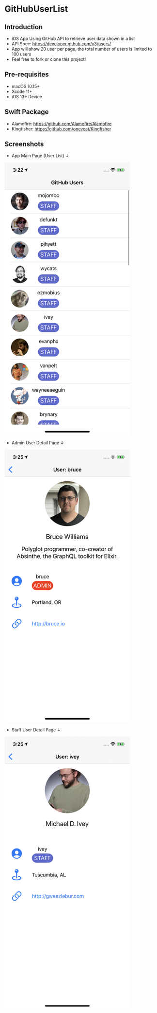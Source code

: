 # GitHubUserList

Introduction
------------

- iOS App Using GitHub API to retrieve user data shown in a list
- API Spec: https://developer.github.com/v3/users/
- App will show 20 user per page, the total number of users is limited to 100 users
- Feel free to fork or clone this project!

Pre-requisites
--------------

- macOS 10.15+
- Xcode 11+
- iOS 13+ Device

Swift Package
--------------
- Alamofire: https://github.com/Alamofire/Alamofire
- Kingfisher: https://github.com/onevcat/Kingfisher

Screenshots
-------------

- App Main Page (User List) ↓
<img src="https://github.com/pinlunhuang/GitHubUserList/blob/master/Screenshots/User%20List.PNG" width="414" height="896" />

- Admin User Detail Page ↓
<img src="https://github.com/pinlunhuang/GitHubUserList/blob/master/Screenshots/Admin%20User%20Detail.PNG" width="414" height="896" />

- Staff User Detail Page ↓
<img src="https://github.com/pinlunhuang/GitHubUserList/blob/master/Screenshots/Staff%20User%20Detail.PNG" width="414" height="896" />

